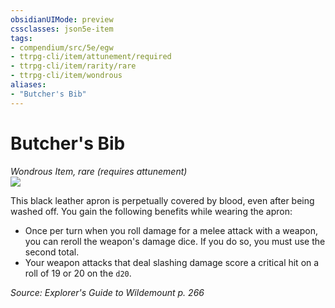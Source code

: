 ```yaml
---
obsidianUIMode: preview
cssclasses: json5e-item
tags:
- compendium/src/5e/egw
- ttrpg-cli/item/attunement/required
- ttrpg-cli/item/rarity/rare
- ttrpg-cli/item/wondrous
aliases: 
- "Butcher's Bib"
---
```

# Butcher's Bib
*Wondrous Item, rare (requires attunement)*  
![](/3-Mechanics/CLI/items/img/butchers-bib.webp#right)  


This black leather apron is perpetually covered by blood, even after being washed off. You gain the following benefits while wearing the apron:

- Once per turn when you roll damage for a melee attack with a weapon, you can reroll the weapon's damage dice. If you do so, you must use the second total.  
- Your weapon attacks that deal slashing damage score a critical hit on a roll of 19 or 20 on the `d20`.  

*Source: Explorer's Guide to Wildemount p. 266*